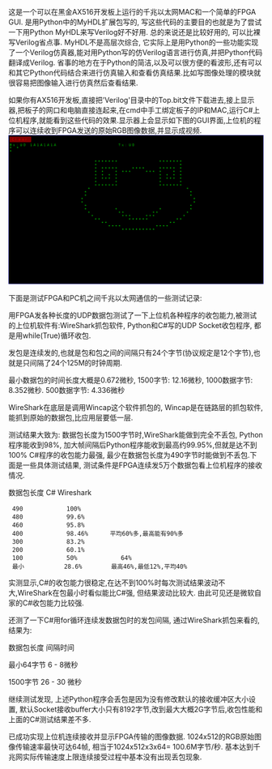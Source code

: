 这是一个可以在黑金AX516开发板上运行的千兆以太网MAC和一个简单的FPGA GUI. 是用Python中的MyHDL扩展包写的, 写这些代码的主要目的也就是为了尝试一下用Python MyHDL来写Verilog好不好用. 总的来说还是比较好用的, 可以比裸写Verilog省点事. MyHDL不是高层次综合, 它实际上是用Python的一些功能实现了一个Verilog仿真器,能对用Python写的仿Verilog语言进行仿真,并把Python代码翻译成Verilog. 省事的地方在于Python的简洁,以及可以很方便的看波形,还有可以和其它Python代码结合来进行仿真输入和查看仿真结果.比如写图像处理的模块就很容易把图像输入进行仿真然后查看结果.

如果你有AX516开发板,直接把'Verilog'目录中的Top.bit文件下载进去,接上显示器,把板子的网口和电脑直接连起来,在cmd中手工绑定板子的IP和MAC,运行C#上位机程序,就能看到这些代码的效果.显示器上会显示如下图的GUI界面,上位机的程序可以连续收到FPGA发送的原始RGB图像数据,并显示成视频.
![Gui](frog.png)

下面是测试FPGA和PC机之间千兆以太网通信的一些测试记录:

用FPGA发各种长度的UDP数据包测试了一下上位机各种程序的收包能力,被测试的上位机软件有:WireShark抓包软件, Python和C#写的UDP Socket收包程序, 都是用while(True)循环收包.

发包是连续发的,也就是包和包之间的间隔只有24个字节(协议规定是12个字节),也就是只间隔了24个125M的时钟周期.

最小数据包的时间长度大概是0.672微秒, 1500字节: 12.16微秒, 1000数据字节: 8.352微秒. 500数据字节: 4.336微秒

WireShark在底层是调用Wincap这个软件抓包的, Wincap是在链路层的抓包软件,能抓到原始的数据包,比应用层要低一层.

测试结果大致为: 数据包长度为1500字节时,WireShark能做到完全不丢包, Python程序能收到98%, 加大帧间隔后Python程序能收到最高约99.95%,但就是达不到100%
C#程序的收包能力最强, 最少在数据包长度为490字节时能做到不丢包.下面是一些具体测试结果, 测试条件是FPGA连续发5万个数据包看上位机程序的接收情况.

数据包长度               C#                   Wireshark

     490            100%          
     480            99.6%  
     460            95.8%     
     400            98.46%      平均60%多,最高能有90%多     
     300            83.2%     
     200            60.1%     
     100            50%            64%     
     最小           28.6%        最高46%,最低12%,平均40%
     

实测显示,C#的收包能力很稳定,在达不到100%时每次测试结果波动不大,WireShark在包最小时看似能比C#强, 但结果波动比较大.
由此可见还是微软自家的C#收包能力比较强.

还测了一下C#用for循环连续发数据包时的发包间隔, 通过WireShark抓包来看的,结果为:

  数据包长度      间隔时间
  
  最小64字节      6 - 8微秒
  
  1500字节        26 - 30 微秒

继续测试发现, 上述Python程序会丢包是因为没有修改默认的接收缓冲区大小设置, 默认Socket接收buffer大小只有8192字节,改到最大大概2G字节后,收包性能和上面的C#测试结果差不多.

已成功实现上位机连续接收并显示FPGA传输的图像数据. 1024x512的RGB原始图像传输速率最快可达64帧, 相当于1024x512x3x64= 100.6M字节/秒. 基本达到千兆网实际传输速度上限连续接受过程中基本没有出现丢包现象.
